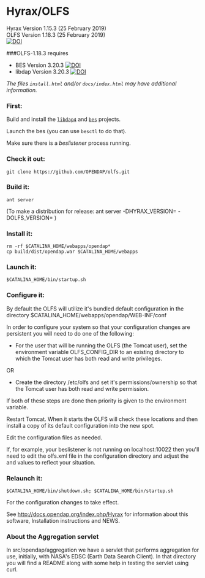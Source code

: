 
# Hyrax/OLFS

Hyrax Version 1.15.3  (25 February 2019)    
OLFS  Version 1.18.3  (25 February 2019)    
[![DOI](https://zenodo.org/badge/DOI/10.5281/zenodo.2576022.svg)](https://doi.org/10.5281/zenodo.2576022)


###OLFS-1.18.3 requires
* BES Version 3.20.3 [![DOI](https://zenodo.org/badge/DOI/10.5281/zenodo.2576017.svg)](https://doi.org/10.5281/zenodo.2576017)
* libdap Version 3.20.3 [![DOI](https://zenodo.org/badge/DOI/10.5281/zenodo.2566512.svg)](https://doi.org/10.5281/zenodo.2566512)

_The files `install.html` and/or `docs/index.html` may have additional information._

### First:

Build and install the [`libdap4`](https://github.com/OPENDAP/libdap4) and [`bes`](https://github.com/OPENDAP/bes) projects.

Launch the bes (you can use `besctl` to do that). 

Make sure there is a _beslistener_ process running.

### Check it out:

    git clone https://github.com/OPENDAP/olfs.git


### Build it:

    ant server

(To make a distribution for release:  ant server -DHYRAX_VERSION=<num> -DOLFS_VERSION=<num> )

### Install it:

    rm -rf $CATALINA_HOME/webapps/opendap*
    cp build/dist/opendap.war $CATALINA_HOME/webapps

### Launch it:

    $CATALINA_HOME/bin/startup.sh

### Configure it:

By default the OLFS will utilize it's bundled default configuration in the directory
    $CATALINA_HOME/webapps/opendap/WEB-INF/conf

In order to configure your system so that your configuration changes are persistent 
you will need to do one of the following:

* For the user that will be running the OLFS (the Tomcat user), set
the environment variable OLFS_CONFIG_DIR to an existing directory to
which the Tomcat user has both read and write privileges.

OR

* Create the directory /etc/olfs and set it's permissions/ownership so
that the Tomcat user has both read and write permission.

If both of these steps are done then priority is given to the environment variable.

Restart Tomcat. When it starts the OLFS will check these locations and then install a copy of its default configuration into the new spot.

Edit the configuration files as needed.

If, for example, your beslistener is not running on localhost:10022
then you'll need to edit the olfs.xml file in the configuration
directory and adjust the <host> and <port> values to reflect your
situation.

### Relaunch it:

    $CATALINA_HOME/bin/shutdown.sh; $CATALINA_HOME/bin/startup.sh

For the configuration changes to take effect.

See http://docs.opendap.org/index.php/Hyrax for information about this software, Installation
instructions and NEWS.

### About the Aggregation servlet

In src/opendap/aggregation we have a servlet that performs aggregation for use,
initially, with NASA's EDSC (Earth Data Search Client). In that directory you
will find a README along with some help in testing the servlet using curl.

